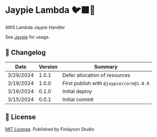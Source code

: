 # Jaypie Lambda 🐦‍⬛🍵

AWS Lambda Jaypie Handler

See [Jaypie](../../README.md) for usage.

## 📝 Changelog

| Date       | Version | Summary        |
| ---------- | ------- | -------------- |
|  3/29/2024 |   1.0.1 | Defer allocation of resources |
|  3/19/2024 |   1.0.0 | First publish with `@jaypie/core@1.0.0` |
|  3/16/2024 |   0.1.0 | Initial deploy |
|  3/15/2024 |   0.0.1 | Initial commit |

## 📜 License

[MIT License](./LICENSE.txt). Published by Finlayson Studio
